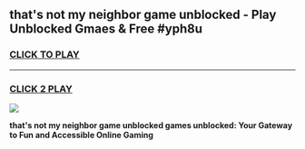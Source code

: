 
## that's not my neighbor game unblocked - Play Unblocked Gmaes & Free #yph8u
<h3>
<a href="https://news.freeplayer.one?title=that's_not_my_neighbor_game_unblocked&ref=03M">CLICK TO PLAY</a></h3>
<hr>

<h3>
<a href="https://news.freeplayer.one?title=that's_not_my_neighbor_game_unblocked&ref=03M">CLICK 2 PLAY</a>
  
</h3>

<a href="https://news.freeplayer.one?title=that's_not_my_neighbor_game_unblocked&ref=03M"><img src="https://clearcache.store/games.png"></a>


**that's not my neighbor game unblocked games unblocked: Your Gateway to Fun and Accessible Online Gaming**
